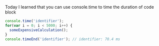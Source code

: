 Today I learned that you can use console.time to time the duration of code block

```javascript
console.time('identifier');
for(var i = 0; i < 5000; i++) {
  someExpensiveCalculation();
}
console.timeEnd('identifier'); // identifier: 70.4 ms
```
